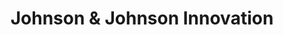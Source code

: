 ---
layout: firm_page
title: "Johnson & Johnson Innovation"
id: "jnjinnovation.com"
permalink: "/johnsonjohnsoninnovationjnjinnovation.com/"
website: "https://jnjinnovation.com/jjdc"
offices: "New Brunswick (United States)"
investment_stages: "Seed, Series A, Series B, Series C, Series D"
portfolio_companies: ""
portfolio_link: ""
investment_markets: "Healthcare"
founded_year: ""
description: "Johnson & Johnson Innovation focuses on healthcare innovation, supporting advancements from various origins."
linkedin: ""
twitter: ""
instagram: ""
team_page: ""
investor_type: "Corporate VC"
crunchbase: ""
pitchbook: ""

# SEO Optimization
meta_title: "Johnson & Johnson Innovation - VC Firm - projectstartups.com"
meta_description: "Johnson & Johnson Innovation, Johnson & Johnson Innovation focuses on healthcare innovation, supporting advancements from various origins...."
meta_keywords: "Johnson & Johnson Innovation, Healthcare, VC firm, venture capital, startup investor, projectstartups.com"
canonical_url: "https://vc.projectstartups.com/johnsonjohnsoninnovationjnjinnovation.com/"
---
